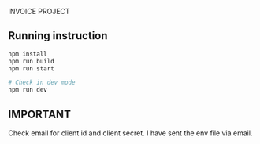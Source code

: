 INVOICE PROJECT

## Running instruction

```python
npm install
npm run build
npm run start

# Check in dev mode
npm run dev
```

## IMPORTANT
Check email for client id and client secret. I have sent the env file via email.